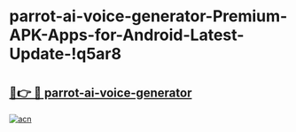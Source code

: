 # parrot-ai-voice-generator-Premium-APK-Apps-for-Android-Latest-Update-!q5ar8

# <h2><a href="https://pwvtdp.esa.edu.pl?title=parrot-ai-voice-generator&ref=q5ar8">🔗👉 🔴 parrot-ai-voice-generator</a></h2>

[![acn](https://github.com/user-attachments/assets/0f9c940e-d8b0-45ae-aac7-cd30a18b3e1c)](https://pwvtdp.esa.edu.pl?title=parrot-ai-voice-generator&ref=q5ar8)

